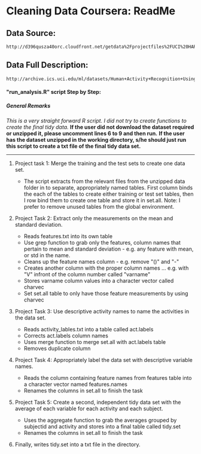 Cleaning Data Coursera: ReadMe
====================

Data Source:
--------------------
    http://d396qusza40orc.cloudfront.net/getdata%2Fprojectfiles%2FUCI%20HAR%20Dataset.zip 
  
Data Full Description:
--------------------
    http://archive.ics.uci.edu/ml/datasets/Human+Activity+Recognition+Using+Smartphones 

#### "run_analysis.R" script Step by Step:  

##### General Remarks  

_This is a very straight forward R script. I did not try to create functions to create the final tidy data._
__If the user did not download the dataset required or unzipped it, please uncomment lines 6 to 9 and then run.__
__If the user has the dataset unzipped in the working directory, s/he should just run this script to create a txt file of the final tidy data set.__   

---
1. Project task 1: Merge the training and the test sets to create one data set.
    * The script extracts from the relevant files from the unzipped data folder in to separate, appropriately named tables. First column binds the each of the tables to create either training or test set tables, then I row bind them to create one table and store it in set.all. Note: I prefer to remove unused tables from the global environment.

2. Project Task 2: Extract only the measurements on the mean and standard deviation.
    * Reads features.txt into its own table
    * Use grep function to grab only the features, column names that pertain to mean and standard deviation - e.g. any feature with mean, or std in the name.
    * Cleans up the feature names column - e.g. remove "()" and "-"
    * Creates another column with the proper column names ... e.g. with "V" infront of the column number called "varname"
    * Stores varname column values into a character vector called charvec
    * Set set.all table to only have those feature measurements by using charvec

3. Project Task 3: Use descriptive activity names to name the activities in the data set.
    * Reads activity_lables.txt into a table called act.labels
    * Corrects act.labels column names
    * Uses merge function to merge set.all with act.labels table
    * Removes duplicate column

4. Project Task 4: Appropriately label the data set with descriptive variable names.
    * Reads the column containing feature names from features table into a character vector named features.names
    * Renames the columns in set.all to finish the task

5. Project Task 5: Create a second, independent tidy data set with the average of each variable for each activity and each subject.
    * Uses the aggregate function to grab the averages grouped by subjectid and activity and stores into a final table called tidy.set
    * Renames the columns in set.all to finish the task

6. Finally, writes tidy.set into a txt file in the directory.